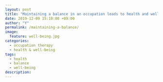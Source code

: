 ```yaml
---
layout: post
title: "Maintaining a balance in an occupation leads to health and well-being."
date: 2019-12-09 15:10:00 +09:00
author: "Y"
permalink: /maintaining-a-balance/
image:
  feature: well-being.jpg
categories:
  - occupation therapy
  - health & well-being
tags:
  - health
  - balance
  - well-being
description:
---
```

